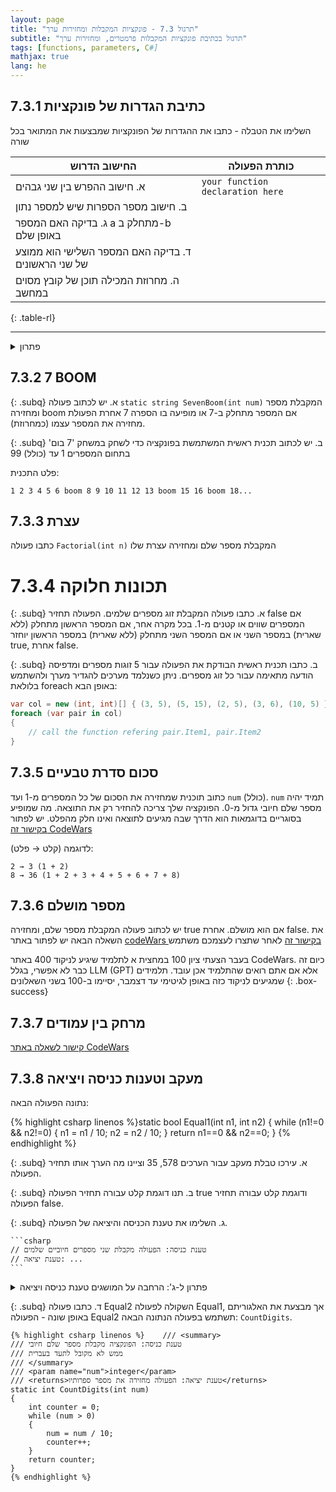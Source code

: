 ```yaml
---
layout: page
title: "תרגול 7.3 - פונקציות המקבלות ומחזירות ערך"
subtitle: "תרגול בכתיבת פונקציות המקבלות פרמטרים, ומחזירות ערך"
tags: [functions, parameters, C#]
mathjax: true
lang: he
---
```



## 7.3.1 כתיבת הגדרות של פונקציות

השלימו את הטבלה - כתבו את ההגדרות של הפונקציות שמבצעות את המתואר בכל שורה

| החישוב הדרוש                                       | כותרת הפעולה                                      |
|----------------------------------------------------|---------------------------------------------------|
| א. חישוב ההפרש בין שני גבהים                      |  ```your function declaration here```  |
| ב. חישוב מספר הספרות שיש למספר נתון              |                    |
| ג. בדיקה האם המספר a מתחלק ב-b באופן שלם         |                  |
| ד. בדיקה האם המספר השלישי הוא ממוצע של שני הראשונים |  |
| ה. מחרוזת המכילה תוכן של קובץ מסוים במחשב         |        |
{: .table-rl}

---

<details markdown="1"><summary>פתרון</summary>


| החישוב הדרוש                                       | כותרת הפעולה                                      |
|----------------------------------------------------|---------------------------------------------------|
| א. חישוב ההפרש בין שני גבהים                      | `csharp int HeightDifference(int height1, int height2)`  |
| ב. חישוב מספר הספרות שיש למספר נתון              | `int CountDigits(int number)`                     |
| ג. בדיקה האם המספר a מתחלק ב-b באופן שלם         | `bool IsDivisible(int a, int b)`                  |
| ד. בדיקה האם המספר השלישי הוא ממוצע של שני הראשונים | `bool IsAverageOf(int first, int second, int third)` |
| ה. מחרוזת המכילה תוכן של קובץ מסוים במחשב         | `string ReadFileContent(string filePath)`          |
{: .table-rl}

</details>


## 7.3.2 7 BOOM

<!-- 4.0.3 במצגת 4-5 -->

{: .subq}
א. יש לכתוב פעולה `static string SevenBoom(int num)` המקבלת מספר ומחזירה boom אם המספר מתחלק ב-7 או מופיעה בו הספרה 7 אחרת הפעולת מחזירה את המספר עצמו (כמחרוזת).

{: .subq}
ב. יש לכתוב תכנית ראשית המשתמשת בפונקציה כדי לשחק במשחק '7 בום' בתחום המספרים 1 עד (כולל) 99

פלט התכנית:
```
1 2 3 4 5 6 boom 8 9 10 11 12 13 boom 15 16 boom 18...
```

## 7.3.3 עצרת
<!-- 4.24 במצגת 4-5 -->
כתבו פעולה `Factorial(int n)` המקבלת מספר שלם ומחזירה עצרת שלו


# 7.3.4 תכונות חלוקה
<!-- 4.0.5 במצגת 4-5 -->

{: .subq}
א. כתבו פעולה המקבלת זוג מספרים שלמים. הפעולה תחזיר false אם המספרים שווים או קטנים מ-1. בכל מקרה אחר, אם המספר הראשון מתחלק (ללא שארית) במספר השני או אם המספר השני מתחלק (ללא שארית) במספר הראשון יוחזר true, אחרת false.

{: .subq} 
ב. כתבו תכנית ראשית הבודקת את הפעולה עבור 5 זוגות מספרים ומדפיסה הודעה מתאימה עבור כל זוג מספרים. 
ניתן כשנלמד מערכים להגדיר מערך ולהשתמש בלולאת foreach באופן הבא: 

```csharp
var col = new (int, int)[] { (3, 5), (5, 15), (2, 5), (3, 6), (10, 5) };
foreach (var pair in col)
{
    // call the function refering pair.Item1, pair.Item2
}
```
<!-- 
ממתין למחרוזות
# 7.3.3 חבר מושבעים
4.11 של מצגת 4-5
{: .subq}
א. למשפט שנערך התמנה חבר מושבעים ובו 12 חברים. כל אחד מן המושבעים רושם בפתק את האות y אם לדעתו הנאשם אשם או את האות n אם לדעתו הנאשם חף מפשע. דין הנאשם יחרץ בהתאם לרוב.
כתבו פעולה המקבלת מחרוזת (סדרת תווים "…  ynyn" המייצגת את דעות חבר המושבעים). הפעולה מחזירה 1 אם הנאשם זכאי, 0 אם אין הכרעה, 1- אם הוא אשם. 
לא בהכרח יש 12 הצבעות, אך אם יש יותר מ-6 מסוג מסויים ניתן להכריע.
 -->


## 7.3.5 סכום סדרת טבעיים

כתוב תוכנית שמחזירה את הסכום של כל המספרים מ-1 ועד `num` (כולל). `num` תמיד יהיה מספר שלם חיובי גדול מ-0. הפונקציה שלך צריכה להחזיר רק את התוצאה. מה שמופיע בסוגריים בדוגמאות הוא הדרך שבה מגיעים לתוצאה ואינו חלק מהפלט.
 יש לפתור [בקישור זה CodeWars](https://www.codewars.com/kata/55d24f55d7dd296eb9000030)

לדוגמה (קלט → פלט):

```
2 → 3 (1 + 2)
8 → 36 (1 + 2 + 3 + 4 + 5 + 6 + 7 + 8)
```



## 7.3.6 מספר מושלם
יש לכתוב פעולה המקבלת מספר שלם, ומחזירה true אם הוא מושלם. אחרת false.
את השאלה הבאה יש לפתור באתר [codeWars בקישור זה](https://www.codewars.com/kumite/6343cebb6054f00030618f0d) לאחר שתצרו לעצמכם משתמש

בעבר הצעתי ציון 100 במחצית א לתלמיד שיגיע לניקוד 400 באתר CodeWars. כיום זה כבר לא אפשרי, בגלל LLM (GPT) אלא אם אתם רואים שהתלמיד אכן עובד. תלמידים שמגיעים לניקוד כזה באופן לגיטימי עד דצמבר, יסיימו ב-100 בשני השאלונים
{: .box-success}

## 7.3.7 מרחק בין עמודים
[קישור לשאלה באתר CodeWars](https://www.codewars.com/kata/5bb0c58f484fcd170700063d)

<!-- 
יחכה למחרוזות
## 7.3.1 אנליזת הצבעות
[text](https://www.codewars.com/kata/6343f62a2f5d2e0023639a26) -->


## 7.3.8 מעקב וטענות כניסה ויציאה

נתונה הפעולה הבאה:

{% highlight csharp linenos %}static bool Equal1(int n1, int n2)
{
    while (n1!=0 && n2!=0)
    {
        n1 = n1 / 10;
        n2 = n2 / 10;
    }
    return n1==0 && n2==0;
}
{% endhighlight %}

{: .subq}
א. עירכו טבלת מעקב עבור הערכים 578, 35 וציינו מה הערך אותו תחזיר הפעולה.

{: .subq}
ב. תנו דוגמת קלט עבורה תחזיר הפעולה true ודוגמת קלט עבורה תחזיר הפעולה false.

{: .subq}
ג. השלימו את טענת הכניסה והיציאה של הפעולה.

    ```csharp
    // טענת כניסה: הפעולה מקבלת שני מספרים חיוביים שלמים
    // טענת יציאה: ...
    ```

<details markdown="1"><summary>פתרון ל-ג': הרחבה על המושגים טענת כניסה ויציאה</summary>


בטכניקות של Design by Contract במדעי המחשב מגדירים עבור כל פונקציה שני סוגי דרישות מרכזיות:

### טענת כניסה (Precondition)
היא התנאי שמחייב להתקיים לפני קריאת הפונקציה, כדי שהפונקציה תפעל כהלכה.
מגדירים אותה כדי לתעד אילו ערכים מותר להעביר לפונקציה.
אם המטפל (caller) מפר תנאי זה, התוצאה עלולה להיות בלתי־תחזיתית (חריגות, לולאות אינסופיות, ערכים שגויים).

**בדוגמה שניתנה:**
```csharp
// טענת כניסה: הפעולה מקבלת שני מספרים חיוביים שלמים
```
כלומר, הפונקציה מניחה שקיבלה x>0 ו־y>0 ושלמים, ואין צורך לבדוק זאת בפנים כל עוד הקריאה תעמוד בתנאי.

### טענת יציאה (Postcondition)
היא התנאי שהפונקציה מבטיחה שיעמוד אחרי סיום ההרצה שלה.
מתארת את ה״חוזה״ שהפונקציה עומדת בו כלפי המתכנת שמשתמש בה.
מאפשר לאמת בתום הריצה שהפונקציה אכן ביצעה את מה שנדרש.

**בדוגמה הנתונה:**
```csharp
// טענת יציאה: הפעולה מוודאת שמספר הספרות בשני המספרים זהה
```

כלומר, לאחר סיום הפונקציה, נחזיר true אם ומכיל־כל־ואי את התנאי, ו־false אחרת.

### למה זה חשוב?
- **בהירות תיעודית:** מאפשר למתכנתים להבין מיד מה מותר ומה מובטח בפונקציה, בלי לקרוא את כל הקוד בפנים.
- **זיהוי באגים מוקדם:** אי־קיום טענת כניסה יכול להרים שגיאה כבר בשלב בדיקות קלט, ואי־קיום טענת יציאה מדווח על כשל לוגי בתוך הפונקציה.
- **תחזוקת קוד קלה יותר:** כשמבצעים שינויים, אפשר לבדוק אוטומטית (assertions) שהחוזה עדיין נשמר.

### סיכום קצר

**Precondition:** התנאים שעל הסביבה (הקריאה) למלא לפני קריאה לפונקציה.

**Postcondition:** התנאים שהפונקציה מבטיחה לצרכן שלה לאחר סיום ההרצה.

בכתיבה מסוג `summary` אנחנו מכסים בעצם את טענת הכניסה והיציאה:

```csharp
/// <summary>
/// This function checks if two integers are equal by comparing their digits.
/// </summary>
/// <param name="n1">an integer</param>
/// <param name="n2">an integer</param>
/// <returns>true if both lengths are equal</returns>
```

{: .box-note}
המושג פחות בשימוש כיום ולא מופיע בבחינות בגרות, אלא בעיקר בספרות ובשאלות.

</details>

{: .subq}
ד. כתבו פעולה Equal2 השקולה לפעולה Equal1, אך מבצעת את האלגוריתם באופן שונה - הפעולה Equal2 תשתמש בפעולה הנתונה הבאה: `CountDigits`.

    {% highlight csharp linenos %}    /// <summary>
    /// טענת כניסה: הפונקציה מקבלת מספר שלם חיובי
    /// ממש לא מקובל לתעד בעברית
    /// </summary>
    /// <param name="num">integer</param>
    /// <returns>טענת יציאה: הפעולה מחזירה את מספר ספרותיו</returns>
    static int CountDigits(int num)
    {
        int counter = 0;
        while (num > 0)
        {
            num = num / 10;
            counter++;
        }
        return counter;
    }
    {% endhighlight %}
